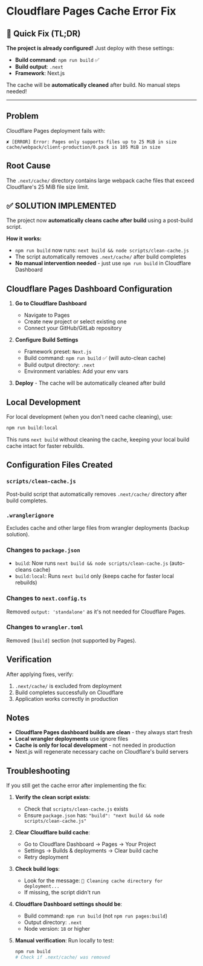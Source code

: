 # Cloudflare Pages Cache Error Fix

## 🚀 Quick Fix (TL;DR)

**The project is already configured!** Just deploy with these settings:

- **Build command**: `npm run build` ✅
- **Build output**: `.next`
- **Framework**: Next.js

The cache will be **automatically cleaned** after build. No manual steps needed!

---

## Problem
Cloudflare Pages deployment fails with:
```
✘ [ERROR] Error: Pages only supports files up to 25 MiB in size
cache/webpack/client-production/0.pack is 105 MiB in size
```

## Root Cause
The `.next/cache/` directory contains large webpack cache files that exceed Cloudflare's 25 MiB file size limit.

## ✅ SOLUTION IMPLEMENTED

The project now **automatically cleans cache after build** using a post-build script.

**How it works:**
- `npm run build` now runs: `next build && node scripts/clean-cache.js`
- The script automatically removes `.next/cache/` after build completes
- **No manual intervention needed** - just use `npm run build` in Cloudflare Dashboard

## Cloudflare Pages Dashboard Configuration

1. **Go to Cloudflare Dashboard**
   - Navigate to Pages
   - Create new project or select existing one
   - Connect your GitHub/GitLab repository

2. **Configure Build Settings**
   - Framework preset: `Next.js`
   - Build command: `npm run build` ✅ (will auto-clean cache)
   - Build output directory: `.next`
   - Environment variables: Add your env vars

3. **Deploy** - The cache will be automatically cleaned after build

## Local Development

For local development (when you don't need cache cleaning), use:
```bash
npm run build:local
```

This runs `next build` without cleaning the cache, keeping your local build cache intact for faster rebuilds.

## Configuration Files Created

### `scripts/clean-cache.js`
Post-build script that automatically removes `.next/cache/` directory after build completes.

### `.wranglerignore`
Excludes cache and other large files from wrangler deployments (backup solution).

### Changes to `package.json`
- `build`: Now runs `next build && node scripts/clean-cache.js` (auto-cleans cache)
- `build:local`: Runs `next build` only (keeps cache for faster local rebuilds)

### Changes to `next.config.ts`
Removed `output: 'standalone'` as it's not needed for Cloudflare Pages.

### Changes to `wrangler.toml`
Removed `[build]` section (not supported by Pages).

## Verification

After applying fixes, verify:
1. `.next/cache/` is excluded from deployment
2. Build completes successfully on Cloudflare
3. Application works correctly in production

## Notes

- **Cloudflare Pages dashboard builds are clean** - they always start fresh
- **Local wrangler deployments** use ignore files
- **Cache is only for local development** - not needed in production
- Next.js will regenerate necessary cache on Cloudflare's build servers

## Troubleshooting

If you still get the cache error after implementing the fix:

1. **Verify the clean script exists**:
   - Check that `scripts/clean-cache.js` exists
   - Ensure `package.json` has: `"build": "next build && node scripts/clean-cache.js"`

2. **Clear Cloudflare build cache**:
   - Go to Cloudflare Dashboard → Pages → Your Project
   - Settings → Builds & deployments → Clear build cache
   - Retry deployment

3. **Check build logs**:
   - Look for the message: `🧹 Cleaning cache directory for deployment...`
   - If missing, the script didn't run

4. **Cloudflare Dashboard settings should be**:
   - Build command: `npm run build` (not `npm run pages:build`)
   - Output directory: `.next`
   - Node version: `18` or higher

5. **Manual verification**:
   Run locally to test:
   ```bash
   npm run build
   # Check if .next/cache/ was removed
   ```
